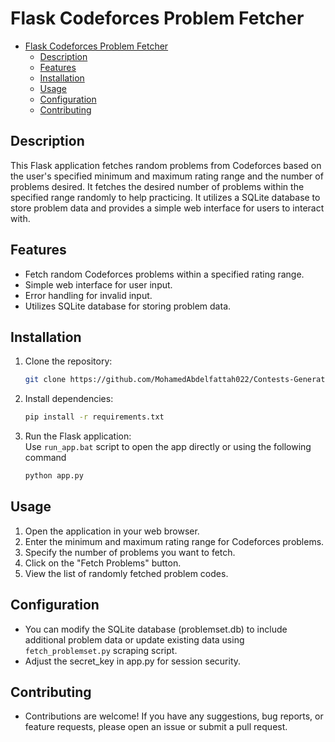 # Flask Codeforces Problem Fetcher
- [Flask Codeforces Problem Fetcher](#flask-codeforces-problem-fetcher)
  - [Description](#description)
  - [Features](#features)
  - [Installation](#installation)
  - [Usage](#usage)
  - [Configuration](#configuration)
  - [Contributing](#contributing)

## Description

This Flask application fetches random problems from Codeforces based on the user's specified minimum and maximum rating range and the number of problems desired. It fetches the desired number of problems within the specified range randomly to help practicing. It utilizes a SQLite database to store problem data and provides a simple web interface for users to interact with.

## Features

- Fetch random Codeforces problems within a specified rating range.
- Simple web interface for user input.
- Error handling for invalid input.
- Utilizes SQLite database for storing problem data.

## Installation

1. Clone the repository:

   ```bash
   git clone https://github.com/MohamedAbdelfattah022/Contests-Generator-Flask.git
   ```

2. Install dependencies:

   ```bash
   pip install -r requirements.txt
   ```

3. Run the Flask application:
   <br>
   Use `run_app.bat` script to open the app directly or using the following command
   ```bash
   python app.py
   ```

## Usage

1. Open the application in your web browser.
2. Enter the minimum and maximum rating range for Codeforces problems.
3. Specify the number of problems you want to fetch.
4. Click on the "Fetch Problems" button.
5. View the list of randomly fetched problem codes.

## Configuration

- You can modify the SQLite database (problemset.db) to include additional problem data or update existing data using `fetch_problemset.py` scraping script.
- Adjust the secret_key in app.py for session security.

## Contributing

- Contributions are welcome! If you have any suggestions, bug reports, or feature requests, please open an issue or submit a pull request.
